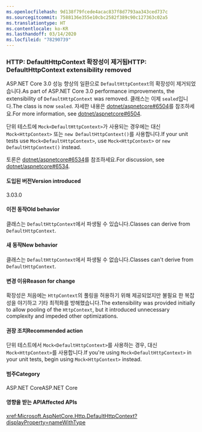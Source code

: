 ```yaml
---
ms.openlocfilehash: 9d138f79fcede4acac837f8d7793aa343ced737c
ms.sourcegitcommit: 7588136e355e10cbc2582f389c90c127363c02a5
ms.translationtype: HT
ms.contentlocale: ko-KR
ms.lasthandoff: 03/14/2020
ms.locfileid: "78290739"
---
```

### <a name="http-defaulthttpcontext-extensibility-removed"></a><span data-ttu-id="de15c-101">HTTP: DefaultHttpContext 확장성이 제거됨</span><span class="sxs-lookup"><span data-stu-id="de15c-101">HTTP: DefaultHttpContext extensibility removed</span></span>

<span data-ttu-id="de15c-102">ASP.NET Core 3.0 성능 향상의 일환으로 `DefaultHttpContext`의 확장성이 제거되었습니다.</span><span class="sxs-lookup"><span data-stu-id="de15c-102">As part of ASP.NET Core 3.0 performance improvements, the extensibility of `DefaultHttpContext` was removed.</span></span> <span data-ttu-id="de15c-103">클래스는 이제 `sealed`입니다.</span><span class="sxs-lookup"><span data-stu-id="de15c-103">The class is now `sealed`.</span></span> <span data-ttu-id="de15c-104">자세한 내용은 [dotnet/aspnetcore#6504](https://github.com/dotnet/aspnetcore/pull/6504)를 참조하세요.</span><span class="sxs-lookup"><span data-stu-id="de15c-104">For more information, see [dotnet/aspnetcore#6504](https://github.com/dotnet/aspnetcore/pull/6504).</span></span>

<span data-ttu-id="de15c-105">단위 테스트에 `Mock<DefaultHttpContext>`가 사용되는 경우에는 대신 `Mock<HttpContext>` 또는 `new DefaultHttpContext()`를 사용합니다.</span><span class="sxs-lookup"><span data-stu-id="de15c-105">If your unit tests use `Mock<DefaultHttpContext>`, use `Mock<HttpContext>` or `new DefaultHttpContext()` instead.</span></span>

<span data-ttu-id="de15c-106">토론은 [dotnet/aspnetcore#6534](https://github.com/dotnet/aspnetcore/issues/6534)를 참조하세요.</span><span class="sxs-lookup"><span data-stu-id="de15c-106">For discussion, see [dotnet/aspnetcore#6534](https://github.com/dotnet/aspnetcore/issues/6534).</span></span>

#### <a name="version-introduced"></a><span data-ttu-id="de15c-107">도입된 버전</span><span class="sxs-lookup"><span data-stu-id="de15c-107">Version introduced</span></span>

<span data-ttu-id="de15c-108">3.0</span><span class="sxs-lookup"><span data-stu-id="de15c-108">3.0</span></span>

#### <a name="old-behavior"></a><span data-ttu-id="de15c-109">이전 동작</span><span class="sxs-lookup"><span data-stu-id="de15c-109">Old behavior</span></span>

<span data-ttu-id="de15c-110">클래스는 `DefaultHttpContext`에서 파생될 수 있습니다.</span><span class="sxs-lookup"><span data-stu-id="de15c-110">Classes can derive from `DefaultHttpContext`.</span></span>

#### <a name="new-behavior"></a><span data-ttu-id="de15c-111">새 동작</span><span class="sxs-lookup"><span data-stu-id="de15c-111">New behavior</span></span>

<span data-ttu-id="de15c-112">클래스는 `DefaultHttpContext`에서 파생될 수 없습니다.</span><span class="sxs-lookup"><span data-stu-id="de15c-112">Classes can't derive from `DefaultHttpContext`.</span></span>

#### <a name="reason-for-change"></a><span data-ttu-id="de15c-113">변경 이유</span><span class="sxs-lookup"><span data-stu-id="de15c-113">Reason for change</span></span>

<span data-ttu-id="de15c-114">확장성은 처음에는 `HttpContext`의 풀링을 허용하기 위해 제공되었지만 불필요 한 복잡성을 야기하고 기타 최적화를 방해했습니다.</span><span class="sxs-lookup"><span data-stu-id="de15c-114">The extensibility was provided initially to allow pooling of the `HttpContext`, but it introduced unnecessary complexity and impeded other optimizations.</span></span>

#### <a name="recommended-action"></a><span data-ttu-id="de15c-115">권장 조치</span><span class="sxs-lookup"><span data-stu-id="de15c-115">Recommended action</span></span>

<span data-ttu-id="de15c-116">단위 테스트에서 `Mock<DefaultHttpContext>`를 사용하는 경우, 대신 `Mock<HttpContext>`를 사용합니다.</span><span class="sxs-lookup"><span data-stu-id="de15c-116">If you're using `Mock<DefaultHttpContext>` in your unit tests, begin using `Mock<HttpContext>` instead.</span></span>

#### <a name="category"></a><span data-ttu-id="de15c-117">범주</span><span class="sxs-lookup"><span data-stu-id="de15c-117">Category</span></span>

<span data-ttu-id="de15c-118">ASP.NET Core</span><span class="sxs-lookup"><span data-stu-id="de15c-118">ASP.NET Core</span></span>

#### <a name="affected-apis"></a><span data-ttu-id="de15c-119">영향을 받는 API</span><span class="sxs-lookup"><span data-stu-id="de15c-119">Affected APIs</span></span>

<xref:Microsoft.AspNetCore.Http.DefaultHttpContext?displayProperty=nameWithType>

<!--

#### Affected APIs

`T:Microsoft.AspNetCore.Http.DefaultHttpContext`

-->

